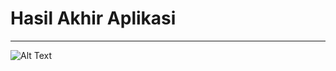 # Hasil Akhir Aplikasi
---

![Alt Text](https://drive.google.com/file/d/1LI2LoYgqmPzq5WIFJIF1Svw7a3W9IvQN/view?usp=sharing)